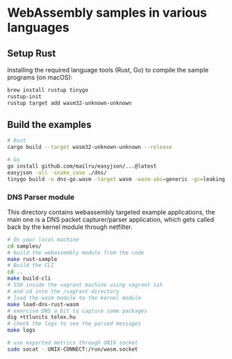 # WebAssembly samples in various languages

## Setup Rust

Installing the required language tools (Rust, Go) to compile the sample programs (on macOS):

```bash
brew install rustup tinygo
rustup-init
rustup target add wasm32-unknown-unknown
```

## Build the examples

```bash
# Rust
cargo build --target wasm32-unknown-unknown --release

# Go
go install github.com/mailru/easyjson/...@latest
easyjson -all -snake_case ./dns/
tinygo build -o dns-go.wasm -target wasm -wasm-abi=generic -gc=leaking main.go
```

### DNS Parser module

This directory contains webassembly targeted example applications, the main one is a DNS packet capturer/parser application, which gets called back by the kernel module through netfilter.

```bash
# On your local machine
cd samples/
# build the webassembly module from the code
make rust-sample
# Build the CLI
cd ..
make build-cli
# SSH inside the vagrant machine using vagrant ssh
# and cd into the /vagrant directory
# load the wasm module to the kernel module
make load-dns-rust-wasm
# exercise DNS a bit to capture some packages
dig +ttlunits telex.hu
# check the logs to see the parsed messages
make logs

# use exported metrics through UNIX socket
sudo socat - UNIX-CONNECT:/run/wasm.socket
```
